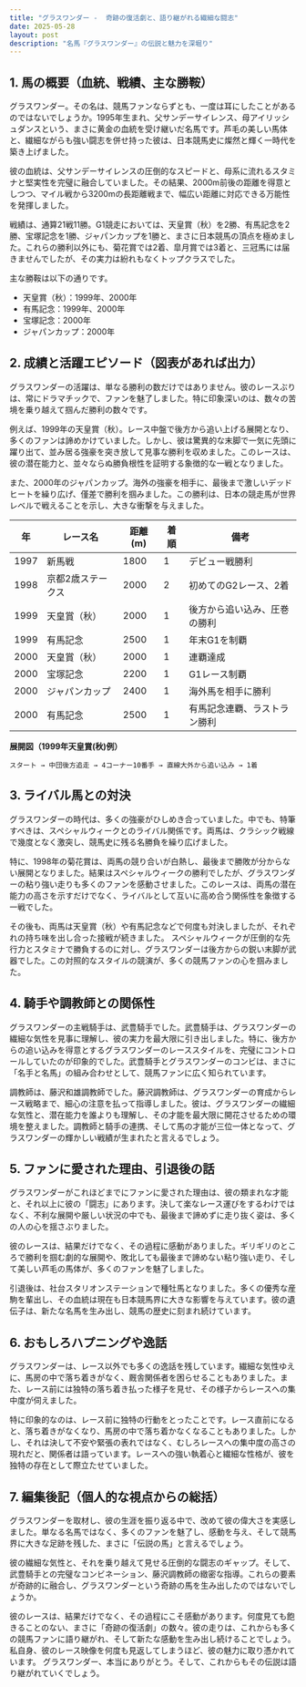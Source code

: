 ```yaml
---
title: "グラスワンダー -  奇跡の復活劇と、語り継がれる繊細な闘志"
date: 2025-05-28
layout: post
description: "名馬『グラスワンダー』の伝説と魅力を深堀り"
---
```


## 1. 馬の概要（血統、戦績、主な勝鞍）

グラスワンダー。その名は、競馬ファンならずとも、一度は耳にしたことがあるのではないでしょうか。1995年生まれ、父サンデーサイレンス、母アイリッシュダンスという、まさに黄金の血統を受け継いだ名馬です。芦毛の美しい馬体と、繊細ながらも強い闘志を併せ持った彼は、日本競馬史に燦然と輝く一時代を築き上げました。

彼の血統は、父サンデーサイレンスの圧倒的なスピードと、母系に流れるスタミナと堅実性を完璧に融合していました。その結果、2000m前後の距離を得意としつつ、マイル戦から3200mの長距離戦まで、幅広い距離に対応できる万能性を発揮しました。

戦績は、通算21戦11勝。G1競走においては、天皇賞（秋）を2勝、有馬記念を2勝、宝塚記念を1勝、ジャパンカップを1勝と、まさに日本競馬の頂点を極めました。これらの勝利以外にも、菊花賞では2着、皐月賞では3着と、三冠馬には届きませんでしたが、その実力は紛れもなくトップクラスでした。

主な勝鞍は以下の通りです。

* 天皇賞（秋）：1999年、2000年
* 有馬記念：1999年、2000年
* 宝塚記念：2000年
* ジャパンカップ：2000年


## 2. 成績と活躍エピソード（図表があれば出力）

グラスワンダーの活躍は、単なる勝利の数だけではありません。彼のレースぶりは、常にドラマチックで、ファンを魅了しました。特に印象深いのは、数々の苦境を乗り越えて掴んだ勝利の数々です。

例えば、1999年の天皇賞（秋）。レース中盤で後方から追い上げる展開となり、多くのファンは諦めかけていました。しかし、彼は驚異的な末脚で一気に先頭に躍り出て、並み居る強豪を突き放して見事な勝利を収めました。このレースは、彼の潜在能力と、並々ならぬ勝負根性を証明する象徴的な一戦となりました。

また、2000年のジャパンカップ。海外の強豪を相手に、最後まで激しいデッドヒートを繰り広げ、僅差で勝利を掴みました。この勝利は、日本の競走馬が世界レベルで戦えることを示し、大きな衝撃を与えました。

| 年 | レース名          | 距離(m) | 着順 | 備考                                      |
|---|-----------------|----------|------|-------------------------------------------|
| 1997 | 新馬戦           | 1800     | 1    | デビュー戦勝利                             |
| 1998 | 京都2歳ステークス | 2000     | 2    | 初めてのG2レース、2着                   |
| 1999 | 天皇賞（秋）      | 2000     | 1    | 後方から追い込み、圧巻の勝利               |
| 1999 | 有馬記念         | 2500     | 1    | 年末G1を制覇                             |
| 2000 | 天皇賞（秋）      | 2000     | 1    | 連覇達成                                  |
| 2000 | 宝塚記念         | 2200     | 1    | G1レース制覇                               |
| 2000 | ジャパンカップ    | 2400     | 1    | 海外馬を相手に勝利                         |
| 2000 | 有馬記念         | 2500     | 1    | 有馬記念連覇、ラストラン勝利             |


**展開図（1999年天皇賞(秋)例）**

```
スタート → 中団後方追走 → 4コーナー10番手 → 直線大外から追い込み → 1着
```


## 3. ライバル馬との対決

グラスワンダーの時代は、多くの強豪がひしめき合っていました。中でも、特筆すべきは、スペシャルウィークとのライバル関係です。両馬は、クラシック戦線で幾度となく激突し、競馬史に残る名勝負を繰り広げました。

特に、1998年の菊花賞は、両馬の競り合いが白熱し、最後まで勝敗が分からない展開となりました。結果はスペシャルウィークの勝利でしたが、グラスワンダーの粘り強い走りも多くのファンを感動させました。このレースは、両馬の潜在能力の高さを示すだけでなく、ライバルとして互いに高め合う関係性を象徴する一戦でした。

その後も、両馬は天皇賞（秋）や有馬記念などで何度も対決しましたが、それぞれの持ち味を出し合った接戦が続きました。  スペシャルウィークが圧倒的な先行力とスタミナで勝負するのに対し、グラスワンダーは後方からの鋭い末脚が武器でした。この対照的なスタイルの競演が、多くの競馬ファンの心を掴みました。


## 4. 騎手や調教師との関係性

グラスワンダーの主戦騎手は、武豊騎手でした。武豊騎手は、グラスワンダーの繊細な気性を見事に理解し、彼の実力を最大限に引き出しました。特に、後方からの追い込みを得意とするグラスワンダーのレーススタイルを、完璧にコントロールしていたのが印象的でした。武豊騎手とグラスワンダーのコンビは、まさに「名手と名馬」の組み合わせとして、競馬ファンに広く知られています。

調教師は、藤沢和雄調教師でした。藤沢調教師は、グラスワンダーの育成からレース戦略まで、細心の注意を払って指導しました。彼は、グラスワンダーの繊細な気性と、潜在能力を誰よりも理解し、その才能を最大限に開花させるための環境を整えました。調教師と騎手の連携、そして馬の才能が三位一体となって、グラスワンダーの輝かしい戦績が生まれたと言えるでしょう。


## 5. ファンに愛された理由、引退後の話

グラスワンダーがこれほどまでにファンに愛された理由は、彼の類まれな才能と、それ以上に彼の「闘志」にあります。決して楽なレース運びをするわけではなく、不利な展開や厳しい状況の中でも、最後まで諦めずに走り抜く姿は、多くの人の心を揺さぶりました。

彼のレースは、結果だけでなく、その過程に感動がありました。ギリギリのところで勝利を掴む劇的な展開や、敗北しても最後まで諦めない粘り強い走り、そして美しい芦毛の馬体が、多くのファンを魅了しました。

引退後は、社台スタリオンステーションで種牡馬となりました。多くの優秀な産駒を輩出し、その血統は現在も日本競馬界に大きな影響を与えています。彼の遺伝子は、新たな名馬を生み出し、競馬の歴史に刻まれ続けています。


## 6. おもしろハプニングや逸話

グラスワンダーは、レース以外でも多くの逸話を残しています。繊細な気性ゆえに、馬房の中で落ち着きがなく、厩舎関係者を困らせることもありました。また、レース前には独特の落ち着き払った様子を見せ、その様子からレースへの集中度が伺えました。

特に印象的なのは、レース前に独特の行動をとったことです。レース直前になると、落ち着きがなくなり、馬房の中で落ち着かなくなることもありました。しかし、それは決して不安や緊張の表れではなく、むしろレースへの集中度の高さの現れだと、関係者は語っています。レースへの強い執着心と繊細な性格が、彼を独特の存在として際立たせていました。


## 7. 編集後記（個人的な視点からの総括）

グラスワンダーを取材し、彼の生涯を振り返る中で、改めて彼の偉大さを実感しました。単なる名馬ではなく、多くのファンを魅了し、感動を与え、そして競馬界に大きな足跡を残した、まさに「伝説の馬」と言えるでしょう。

彼の繊細な気性と、それを乗り越えて見せる圧倒的な闘志のギャップ。そして、武豊騎手との完璧なコンビネーション、藤沢調教師の緻密な指導。これらの要素が奇跡的に融合し、グラスワンダーという奇跡の馬を生み出したのではないでしょうか。

彼のレースは、結果だけでなく、その過程にこそ感動があります。何度見ても飽きることのない、まさに「奇跡の復活劇」の数々。彼の走りは、これからも多くの競馬ファンに語り継がれ、そして新たな感動を生み出し続けることでしょう。  私自身、彼のレース映像を何度も見返してしまうほど、彼の魅力に取り憑かれています。  グラスワンダー、本当にありがとう。そして、これからもその伝説は語り継がれていくでしょう。
